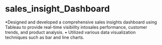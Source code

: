 # sales_insight_Dashboard
•Designed and developed a comprehensive sales insights dashboard using Tableau to provide real-time visibility intosales performance, customer trends, and product analysis.
• Utilized various data visualization techniques such as bar and line charts.
